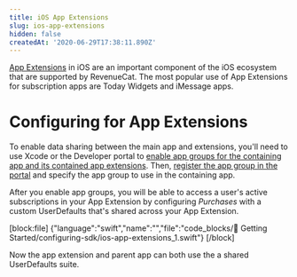 ```yaml
---
title: iOS App Extensions
slug: ios-app-extensions
hidden: false
createdAt: '2020-06-29T17:38:11.890Z'
---
```

[App Extensions](https://developer.apple.com/app-extensions/) in iOS are an important component of the iOS ecosystem that are supported by RevenueCat. The most popular use of App Extensions for subscription apps are Today Widgets and iMessage apps.

# Configuring for App Extensions

To enable data sharing between the main app and extensions, you'll need to use Xcode or the Developer portal to [enable app groups for the containing app and its contained app extensions](https://developer.apple.com/library/archive/documentation/General/Conceptual/ExtensibilityPG/ExtensionScenarios.html#//apple_ref/doc/uid/TP40014214-CH21-SW1). Then, [register the app group in the portal](https://developer.apple.com/library/archive/documentation/Miscellaneous/Reference/EntitlementKeyReference/Chapters/EnablingAppSandbox.html#//apple_ref/doc/uid/TP40011195-CH4-SW19) and specify the app group to use in the containing app.

After you enable app groups, you will be able to access a user's active subscriptions in your App Extension by configuring _Purchases_ with a custom UserDefaults that's shared across your App Extension.

[block:file]
{"language":"swift","name":"","file":"code_blocks/🚀 Getting Started/configuring-sdk/ios-app-extensions_1.swift"}
[/block]



Now the app extension and parent app can both use the a shared UserDefaults suite.
